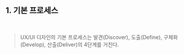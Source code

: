 ## 1. 기본 프로세스

<br/>

> UX/UI 디자인의 기본 프로세스는 발견(Discover), 도출(Define), 구체화(Develop), 산출(Deliver)의 4단계를 거친다.
